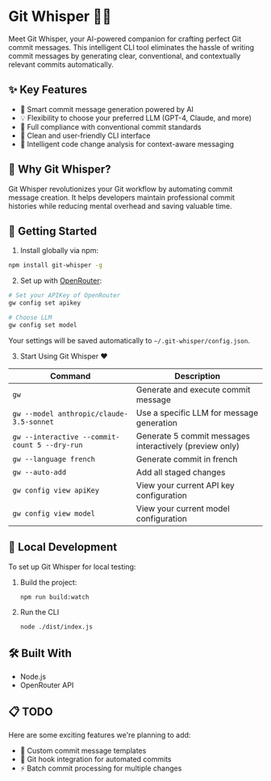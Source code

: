 # Git Whisper 🤖✨

Meet Git Whisper, your AI-powered companion for crafting perfect Git commit messages. This intelligent CLI tool eliminates the hassle of writing commit messages by generating clear, conventional, and contextually relevant commits automatically.

## ✨ Key Features

- 🤖 Smart commit message generation powered by AI
- 💡 Flexibility to choose your preferred LLM (GPT-4, Claude, and more)
- 📝 Full compliance with conventional commit standards
- 🚀 Clean and user-friendly CLI interface
- 🔄 Intelligent code change analysis for context-aware messaging

## 🎯 Why Git Whisper?

Git Whisper revolutionizes your Git workflow by automating commit message creation. It helps developers maintain professional commit histories while reducing mental overhead and saving valuable time.

## 🚀 Getting Started

1. Install globally via npm:

```bash
npm install git-whisper -g
```

2. Set up with [OpenRouter](https://openrouter.ai):

```bash
# Set your APIKey of OpenRouter
gw config set apikey

# Choose LLM
gw config set model
```

Your settings will be saved automatically to `~/.git-whisper/config.json`.

3. Start Using Git Whisper ❤️

| Command                                       | Description                                             |
| --------------------------------------------- | ------------------------------------------------------- |
| `gw`                                          | Generate and execute commit message                     |
| `gw --model anthropic/claude-3.5-sonnet`      | Use a specific LLM for message generation               |
| `gw --interactive --commit-count 5 --dry-run` | Generate 5 commit messages interactively (preview only) |
| `gw --language french`                        | Generate commit in french                               |
| `gw --auto-add`                               | Add all staged changes                                  |
| `gw config view apiKey`                       | View your current API key configuration                 |
| `gw config view model`                        | View your current model configuration                   |

## 🧪 Local Development

To set up Git Whisper for local testing:

1. Build the project:

   ```sh
   npm run build:watch
   ```

2. Run the CLI

   ```sh
   node ./dist/index.js
   ```

## 🛠️ Built With

- Node.js
- OpenRouter API

## 📋 TODO

Here are some exciting features we're planning to add:

- 🎨 Custom commit message templates
- 🔄 Git hook integration for automated commits
- ⚡ Batch commit processing for multiple changes
